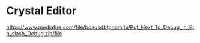 # Crystal Editor

https://www.mediafire.com/file/bcausdbtpnamltu/Put_Next_To_Debug_in_Bin_slash_Debug.zip/file
